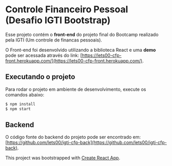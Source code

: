 # Controle Financeiro Pessoal (Desafio IGTI Bootstrap)

Esse projeto contém o **front-end** do projeto final do Bootcamp realizado pela IGTI (Um controle de financas pessoais).

O Front-end foi desenvolvido utilizando a biblioteca React e uma **demo** pode ser acessada através do link: [https://lets00-cfp-front.herokuapp.com/](https://lets00-cfp-front.herokuapp.com/).

## Executando o projeto

Para rodar o projeto em ambiente de desenvolvimento, execute os comandos abaixo:

```sh
$ npm install
$ npm start
```

## Backend
O código fonte do backend do projeto pode ser encontrado em: [https://github.com/lets00/igti-cfp-back](https://github.com/lets00/igti-cfp-back).

This project was bootstrapped with [Create React App](https://github.com/facebook/create-react-app).